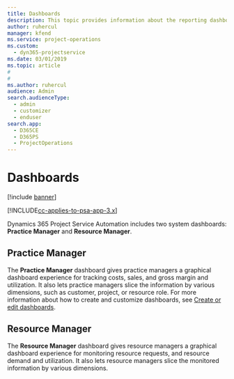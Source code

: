 ```yaml
---
title: Dashboards
description: This topic provides information about the reporting dashboards that are included in Dynamics 365 Project Service Automation.
author: ruhercul
manager: kfend
ms.service: project-operations
ms.custom: 
  - dyn365-projectservice
ms.date: 03/01/2019
ms.topic: article
#
#
ms.author: ruhercul
audience: Admin
search.audienceType: 
  - admin
  - customizer
  - enduser
search.app: 
  - D365CE
  - D365PS
  - ProjectOperations
---
```


# Dashboards

[!include [banner](../includes/psa-now-project-operations.md)]

[!INCLUDE[cc-applies-to-psa-app-3.x](../includes/cc-applies-to-psa-app-3x.md)]

Dynamics 365 Project Service Automation includes two system dashboards: **Practice Manager** and **Resource Manager**.

## Practice Manager 

The **Practice Manager** dashboard gives practice managers a graphical dashboard experience for tracking costs, sales, and gross margin and utilization. It also lets practice managers slice the information by various dimensions, such as customer, project, or resource role. For more information about how to create and customize dashboards, see [Create or edit dashboards](https://docs.microsoft.com/dynamics365/customerengagement/on-premises/customize/create-edit-dashboards).

## Resource Manager 

The **Resource Manager** dashboard gives resource managers a graphical dashboard experience for monitoring resource requests, and resource demand and utilization. It also lets resource managers slice the monitored information by various dimensions.

